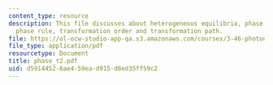 ```yaml
---
content_type: resource
description: This file discusses about heterogeneous equilibria, phase diagrams, the
  phase rule, transformation order and transformation path.
file: https://ol-ocw-studio-app-qa.s3.amazonaws.com/courses/3-46-photonic-materials-and-devices-spring-2006/d59144526ae459ead915d8ed35ff59c2_phase_t2.pdf
file_type: application/pdf
resourcetype: Document
title: phase_t2.pdf
uid: d5914452-6ae4-59ea-d915-d8ed35ff59c2
---
```

